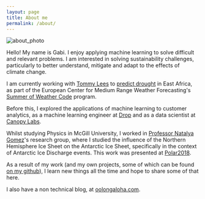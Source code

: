 ```yaml
---
layout: page
title: About me
permalink: /about/
---
```

![about_photo](../assets/img/about.jpg "Taiwan")

Hello! My name is Gabi. I enjoy applying machine learning to solve difficult and relevant problems.
I am interested in solving sustainability challenges, particularly to better understand, mitigate and adapt
to the effects of climate change.

I am currently working with [Tommy Lees](https://tommylees112.github.io/) to [predict drought](https://github.com/esowc/ml_drought) 
in East Africa, as part of the European Center for Medium Range Weather Forecasting's 
[Summer of Weather Code](https://www.ecmwf.int/en/learning/workshops/ecmwf-summer-weather-code-2019) program.

Before this, I explored the applications of machine learning to customer analytics, as a machine learning engineer at
[Drop](https://www.earnwithdrop.com/) and as a data scientist at [Canopy Labs](https://canopylabs.com/).

Whilst studying Physics in McGill University, I worked in [Professor Natalya Gomez](http://www.natalyagomez.com/)'s 
research group, where I studied the influence of the Northern Hemisphere Ice Sheet on the Antarctic Ice Sheet, 
specifically in the context of Antarctic Ice Discharge events. This work was presented at [Polar2018](https://www.polar2018.org/).

As a result of my work (and my own projects, some of which can be found  [on my github](https://github.com/gabrieltseng)), 
I learn new things all the time and hope to share some of that here.

I also have a non technical blog, at [oolongaloha.com](oolongaloha.com).
